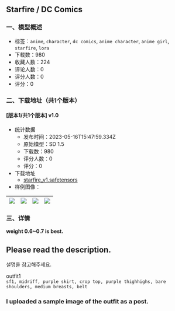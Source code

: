 ## Starfire / DC Comics
### 一、模型概述

- 标签：`anime`, `character`, `dc comics`, `anime character`, `anime girl`, `starfire`, `lora`
- 下载数：980
- 收藏人数：224
- 评论人数：0
- 评分人数：0
- 评分：0

### 二、下载地址（共1个版本）

#### [版本1/共1个版本] v1.0

- 统计数据
  - 发布时间：2023-05-16T15:47:59.334Z
  - 原始模型：SD 1.5
  - 下载数：980
  - 评分人数：0
  - 评分：0
- 下载地址
  - [starfire_v1.safetensors](https://civitai.com/api/download/models/72455)
- 样例图像：

| <img src="https://image.civitai.com/xG1nkqKTMzGDvpLrqFT7WA/346d2f67-4ab3-43b0-aa61-9ee42d36a4df/width=450/808825.jpeg" /> | <img src="https://image.civitai.com/xG1nkqKTMzGDvpLrqFT7WA/32a8b39e-f769-4a35-af80-2000fc391bce/width=450/808833.jpeg" /> | <img src="https://image.civitai.com/xG1nkqKTMzGDvpLrqFT7WA/73abc186-95ca-40a9-bb27-b6d4e7bfff32/width=450/808832.jpeg" /> | <img src="https://image.civitai.com/xG1nkqKTMzGDvpLrqFT7WA/9c09dafc-32c7-410b-9e7f-3b45941afa76/width=450/808830.jpeg" /> |
| ---- | ---- | ---- | ---- |


### 三、详情
<p><strong>weight 0.6~0.7 is best.</strong></p><p></p><h2>Please read the description.</h2><p>설명을 참고해주세요.</p><p></p><p>outfit1<br /><code>sf1, midriff, purple skirt, crop top, purple thighhighs, bare shoulders, medium breasts, belt</code></p><p></p><h3>I uploaded a sample image of the outfit as a post.</h3>